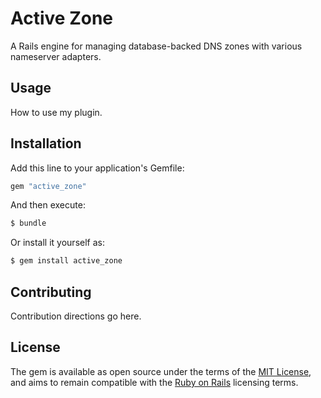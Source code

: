 # Active Zone
A Rails engine for managing database-backed DNS zones with various nameserver adapters.

## Usage
How to use my plugin.

## Installation
Add this line to your application's Gemfile:

```ruby
gem "active_zone"
```

And then execute:
```bash
$ bundle
```

Or install it yourself as:
```bash
$ gem install active_zone
```

## Contributing
Contribution directions go here.

## License
The gem is available as open source under the terms of the [MIT License](https://opensource.org/licenses/MIT), and aims to remain compatible with the [Ruby on Rails](https://github.com/rails/rails) licensing terms.
